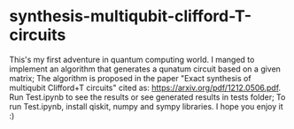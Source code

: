# synthesis-multiqubit-clifford-T-circuits

This's my first adventure in quantum computing world.
I manged to implement an algorithm that generates a qunatum circuit based on a given matrix;
The algorithm is proposed in the paper "Exact synthesis of multiqubit Clifford+T circuits" cited as: https://arxiv.org/pdf/1212.0506.pdf.
Run Test.ipynb to see the results or see generated results in tests folder;
To run Test.ipynb, install qiskit, numpy and sympy libraries.
I hope you enjoy it :)
